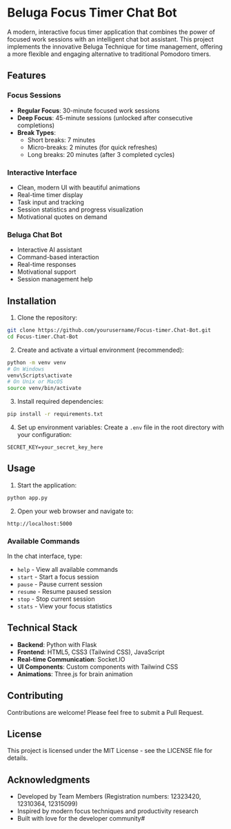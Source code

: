# Beluga Focus Timer Chat Bot

A modern, interactive focus timer application that combines the power of focused work sessions with an intelligent chat bot assistant. This project implements the innovative Beluga Technique for time management, offering a more flexible and engaging alternative to traditional Pomodoro timers.

## Features

### Focus Sessions
- **Regular Focus**: 30-minute focused work sessions
- **Deep Focus**: 45-minute sessions (unlocked after consecutive completions)
- **Break Types**:
  - Short breaks: 7 minutes
  - Micro-breaks: 2 minutes (for quick refreshes)
  - Long breaks: 20 minutes (after 3 completed cycles)

### Interactive Interface
- Clean, modern UI with beautiful animations
- Real-time timer display
- Task input and tracking
- Session statistics and progress visualization
- Motivational quotes on demand

### Beluga Chat Bot
- Interactive AI assistant
- Command-based interaction
- Real-time responses
- Motivational support
- Session management help

## Installation

1. Clone the repository:
```bash
git clone https://github.com/yourusername/Focus-timer.Chat-Bot.git
cd Focus-timer.Chat-Bot
```

2. Create and activate a virtual environment (recommended):
```bash
python -m venv venv
# On Windows
venv\Scripts\activate
# On Unix or MacOS
source venv/bin/activate
```

3. Install required dependencies:
```bash
pip install -r requirements.txt
```

4. Set up environment variables:
Create a `.env` file in the root directory with your configuration:
```env
SECRET_KEY=your_secret_key_here
```

## Usage

1. Start the application:
```bash
python app.py
```

2. Open your web browser and navigate to:
```
http://localhost:5000
```

### Available Commands
In the chat interface, type:
- `help` - View all available commands
- `start` - Start a focus session
- `pause` - Pause current session
- `resume` - Resume paused session
- `stop` - Stop current session
- `stats` - View your focus statistics

## Technical Stack

- **Backend**: Python with Flask
- **Frontend**: HTML5, CSS3 (Tailwind CSS), JavaScript
- **Real-time Communication**: Socket.IO
- **UI Components**: Custom components with Tailwind CSS
- **Animations**: Three.js for brain animation

## Contributing

Contributions are welcome! Please feel free to submit a Pull Request.

## License

This project is licensed under the MIT License - see the LICENSE file for details.

## Acknowledgments

- Developed by Team Members (Registration numbers: 12323420, 12310364, 12315099)
- Inspired by modern focus techniques and productivity research
- Built with love for the developer community#
